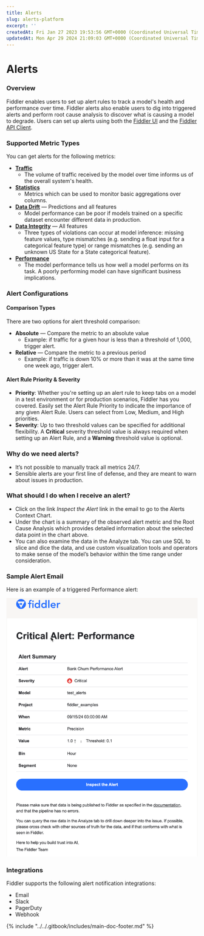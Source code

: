 ```yaml
---
title: Alerts
slug: alerts-platform
excerpt: ''
createdAt: Fri Jan 27 2023 19:53:56 GMT+0000 (Coordinated Universal Time)
updatedAt: Mon Apr 29 2024 21:09:03 GMT+0000 (Coordinated Universal Time)
---
```


# Alerts

### Overview

Fiddler enables users to set up alert rules to track a model's health and performance over time. Fiddler alerts also enable users to dig into triggered alerts and perform root cause analysis to discover what is causing a model to degrade. Users can set up alerts using both the [Fiddler UI](../../UI\_Guide/monitoring-ui/alerts-with-fiddler-ui.md) and the [Fiddler API Client](../../Client\_Guide/alerts-with-fiddler-client.md).

### Supported Metric Types

You can get alerts for the following metrics:

* [**Traffic**](../../UI\_Guide/monitoring-ui/traffic-ui.md)
  * The volume of traffic received by the model over time informs us of the overall system's health.
* [**Statistics**](statistics.md)
  * Metrics which can be used to monitor basic aggregations over columns.
* [**Data Drift**](../../UI\_Guide/monitoring-ui/data-drift.md) — Predictions and all features
  * Model performance can be poor if models trained on a specific dataset encounter different data in production.
* [**Data Integrity**](../../UI\_Guide/monitoring-ui/data-integrity.md) — All features
  * Three types of violations can occur at model inference: missing feature values, type mismatches (e.g. sending a float input for a categorical feature type) or range mismatches (e.g. sending an unknown US State for a State categorical feature).
* [**Performance**](../../UI\_Guide/monitoring-ui/performance.md)
  * The model performance tells us how well a model performs on its task. A poorly performing model can have significant business implications.

### Alert Configurations

#### Comparison Types

There are two options for alert threshold comparison:

* **Absolute** — Compare the metric to an absolute value
  * Example: if traffic for a given hour is less than a threshold of 1,000, trigger alert.
* **Relative** — Compare the metric to a previous period
  * Example: if traffic is down 10% or more than it was at the same time one week ago, trigger alert.

#### Alert Rule Priority & Severity

* **Priority**: Whether you're setting up an alert rule to keep tabs on a model in a test environment or for production scenarios, Fiddler has you covered. Easily set the Alert Rule Priority to indicate the importance of any given Alert Rule. Users can select from Low, Medium, and High priorities.
* **Severity**: Up to two threshold values can be specified for additional flexibility. A **Critical** severity threshold value is always required when setting up an Alert Rule, and a **Warning** threshold value is optional.

### Why do we need alerts?

* It’s not possible to manually track all metrics 24/7.
* Sensible alerts are your first line of defense, and they are meant to warn about issues in production.

### What should I do when I receive an alert?

* Click on the link _Inspect the Alert_ link in the email to go to the Alerts Context Chart.
* Under the chart is a summary of the observed alert metric and the Root Cause Analysis which provides detailed information about the selected data point in the chart above.
* You can also examine the data in the Analyze tab. You can use SQL to slice and dice the data, and use custom visualization tools and operators to make sense of the model’s behavior within the time range under consideration.

### Sample Alert Email

Here is an example of a triggered Performance alert:

![Triggered alert email example](../../.gitbook/assets/alert-email-perf-example.png)

### Integrations

Fiddler supports the following alert notification integrations:

* Email
* Slack
* PagerDuty
* Webhook

{% include "../../.gitbook/includes/main-doc-footer.md" %}


